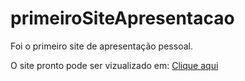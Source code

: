 # primeiroSiteApresentacao
Foi o primeiro site de apresentação pessoal.

O site pronto pode ser vizualizado em:
[Clique aqui](https://luandrodrigues.github.io/primeiroSiteApresentacao/)
